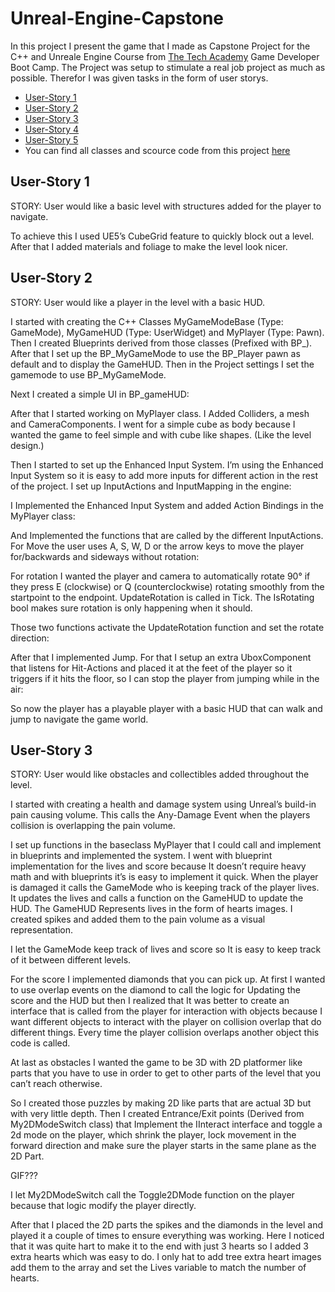 # Unreal-Engine-Capstone
In this project I present the game that I made as Capstone Project for the C++ and Unreale Engine Course from [The Tech Academy](https://www.learncodinganywhere.com/) Game Developer Boot Camp.
The Project was setup to stimulate a real job project as much as possible. Therefor I was given tasks in the form of user storys.

- [User-Story 1](url)
- [User-Story 2](url)
- [User-Story 3](url)
- [User-Story 4](url)
- [User-Story 5](url)
- You can find all classes and scource code from this project [here](SandBox/Source/SandBox)

## User-Story 1
STORY: User would like a basic level with structures added for the player to navigate.

To achieve this I used UE5’s CubeGrid feature to quickly block out a level. After that I added materials and foliage to make the level look nicer.



## User-Story 2
STORY: User would like a player in the level with a basic HUD.

I started with creating the C++ Classes MyGameModeBase (Type: GameMode), MyGameHUD (Type: UserWidget) and MyPlayer (Type: Pawn). Then I created Blueprints derived from those classes (Prefixed with BP_).
After that I set up the BP_MyGameMode to use the BP_Player pawn as default and to display the GameHUD. Then in the Project settings I set the gamemode to use BP_MyGameMode.


Next I created a simple UI in BP_gameHUD:


After that I started working on MyPlayer class. I Added Colliders, a mesh and CameraComponents. I went for a simple cube as body because I wanted the game to feel simple and with cube like shapes. (Like the level design.)


Then I started to set up the Enhanced Input System. I’m using the Enhanced Input System so it is easy to add more inputs for different action in the rest of the project. 
I set up InputActions and InputMapping in the engine:

I Implemented the Enhanced Input System and added Action Bindings in the MyPlayer class: 



And Implemented the functions that are called by the different InputActions.
For Move the user uses A, S, W, D or the arrow keys to move the player for/backwards and sideways without rotation:

For rotation I wanted the player and camera to automatically rotate 90° if they press E (clockwise) or Q (counterclockwise) rotating smoothly from the startpoint to the endpoint.
UpdateRotation is called in Tick. The IsRotating bool makes sure rotation is only happening when it should.


Those two functions activate the UpdateRotation function and set the rotate direction:


After that I implemented Jump. For that I setup an extra UboxComponent that listens for Hit-Actions and placed it at the feet of the player so it triggers if it hits the floor, so I can stop the player from jumping while in the air:


So now the player has a playable player with a basic HUD that can walk and jump to navigate the game world.


## User-Story 3
STORY: User would like obstacles and collectibles added throughout the level.

I started with creating a health and damage system using Unreal’s build-in pain causing volume. This calls the Any-Damage Event when the players collision is overlapping the pain volume.

I set up functions in the baseclass MyPlayer that I could call and implement in blueprints and implemented the system. I went with blueprint implementation for the lives and score because It doesn’t require heavy math and with blueprints it’s is easy to implement it quick. 
When the player is damaged it calls the GameMode who is keeping track of the player lives. It updates the lives and calls a function on the GameHUD to update the HUD. The GameHUD Represents lives in the form of hearts images. I created spikes and added them to the pain volume as a visual representation.


I let the GameMode keep track of lives and score so It is easy to keep track of it between different levels.


For the score I implemented diamonds that you can pick up. At first I wanted to use overlap events on the diamond to call the logic for Updating the score and the HUD but then I realized that It was better to create an interface that is called from the player for interaction with objects because I want different objects to interact with the player on collision overlap that do different things.
Every time the player collision overlaps another object this code is called.


At last as obstacles I wanted the game to be 3D with 2D platformer like parts that you have to use in order to get to other parts of the level that you can’t reach otherwise.


So I created those puzzles by making 2D like parts that are actual 3D but with very little depth. Then I created Entrance/Exit points (Derived from My2DModeSwitch class) that Implement the IInteract interface and toggle a 2d mode on the player, which shrink the player, lock movement in the forward direction and make sure the player starts in the same plane as the 2D Part.


GIF???


I let My2DModeSwitch call the Toggle2DMode function on the player because that logic modify the player directly.


After that I placed the 2D parts the spikes and the diamonds in the level and played it a couple of times to ensure everything was working. Here I noticed that it was quite hart to make it to the end with just 3 hearts so I added 3 extra hearts which was easy to do. I only hat to add tree extra heart images add them to the array and set the Lives variable to match the number of hearts.
